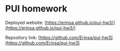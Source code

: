 # PUI homework

Deployed website: [https://erinsa.github.io/pui-hw3/](https://erinsa.github.io/pui-hw3/)

Repository link: [https://github.com/Erinsa/pui-hw3](https://github.com/Erinsa/pui-hw3)
